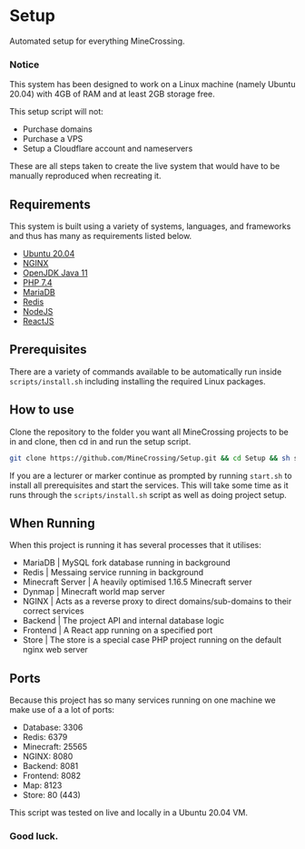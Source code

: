 # Setup
Automated setup for everything MineCrossing.

### Notice
This system has been designed to work on a Linux machine (namely Ubuntu 20.04) with 4GB of RAM and at least 2GB storage free.

This setup script will not:
 - Purchase domains
 - Purchase a VPS
 - Setup a Cloudflare account and nameservers

These are all steps taken to create the live system that would have to be manually reproduced when recreating it.

## Requirements
This system is built using a variety of systems, languages, and frameworks and thus has many as requirements listed below.
 - [Ubuntu 20.04](https://ubuntu.com/)
 - [NGINX](https://www.nginx.com/)
 - [OpenJDK Java 11](https://openjdk.java.net/projects/jdk/11/)
 - [PHP 7.4](https://www.php.net/)
 - [MariaDB](https://mariadb.org/)
 - [Redis](https://redis.io/)
 - [NodeJS](https://nodejs.org/en/)
 - [ReactJS](https://reactjs.org/)

## Prerequisites
There are a variety of commands available to be automatically run inside `scripts/install.sh` including installing the required Linux packages.

## How to use
Clone the repository to the folder you want all MineCrossing projects to be in and clone, then cd in and run the setup script.
```sh
git clone https://github.com/MineCrossing/Setup.git && cd Setup && sh setup.sh
```

If you are a lecturer or marker continue as prompted by running `start.sh` to install all prerequisites and start the services.
This will take some time as it runs through the `scripts/install.sh` script as well as doing project setup.

## When Running
When this project is running it has several processes that it utilises:
 - MariaDB | MySQL fork database running in background
 - Redis | Messaing service running in background
 - Minecraft Server | A heavily optimised 1.16.5 Minecraft server
 - Dynmap | Minecraft world map server
 - NGINX | Acts as a reverse proxy to direct domains/sub-domains to their correct services
 - Backend | The project API and internal database logic
 - Frontend | A React app running on a specified port
 - Store | The store is a special case PHP project running on the default nginx web server

## Ports
Because this project has so many services running on one machine we make use of a a lot of ports:
 - Database: 3306
 - Redis: 6379
 - Minecraft: 25565
 - NGINX: 8080
 - Backend: 8081
 - Frontend: 8082
 - Map: 8123
 - Store: 80 (443)

This script was tested on live and locally in a Ubuntu 20.04 VM.

### Good luck.
